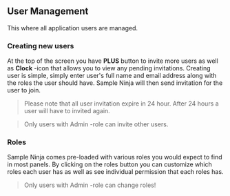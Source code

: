 ## User Management
This where all application users are managed. 

### Creating new users
At the top of the screen you have **PLUS** button to invite more users as well as **Clock** -icon that allows you to view any pending invitations. Creating user is simple, simply enter user's full name and email address along with the roles the user should have. Sample Ninja will then send invitation for the user to join.

> Please note that all user invitation expire in 24 hour. After 24 hours a user will have to invited again.

> Only users with Admin -role can invite other users.

### Roles
Sample Ninja comes pre-loaded with various roles you would expect to find in most panels. By clicking on the roles button you can customize which roles each user has as well as see individual permission that each roles has.

> Only users with Admin -role can change roles!

